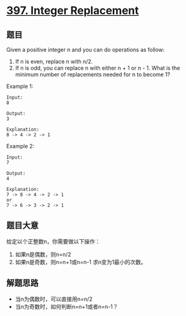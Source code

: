 # [397. Integer Replacement](https://leetcode.com/problems/integer-replacement/)

## 题目

Given a positive integer n and you can do operations as follow:
   1. If n is even, replace n with n/2.
   2. If n is odd, you can replace n with either n + 1 or n - 1.
What is the minimum number of replacements needed for n to become 1?

Example 1: 

```
Input:
8

Output:
3

Explanation:
8 -> 4 -> 2 -> 1
```

Example 2: 

```
Input:
7

Output:
4

Explanation:
7 -> 8 -> 4 -> 2 -> 1
or
7 -> 6 -> 3 -> 2 -> 1
```

## 题目大意
给定以个正整数n，你需要做以下操作：
   1. 如果n是偶数，则n=n/2
   2. 如果n是奇数，则n=n+1或n=n-1
求n变为1最小的次数。

## 解题思路
- 当n为偶数时，可以直接用n=n/2
- 当n为奇数时，如何判断n=n+1或者n=n-1？

